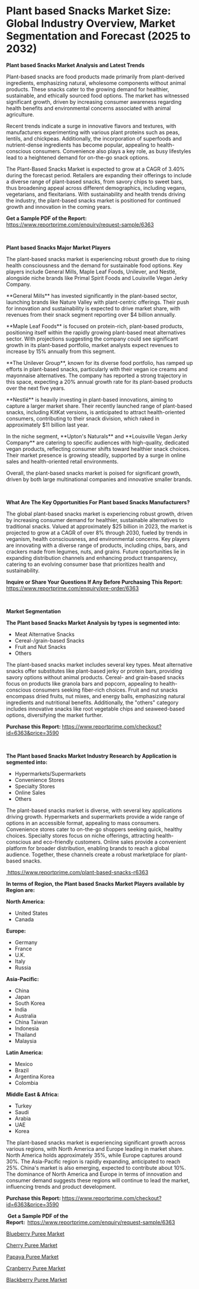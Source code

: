 <p><h1>Plant based Snacks Market Size: Global Industry Overview, Market Segmentation and Forecast (2025 to 2032)</h1></p><p><strong>Plant based Snacks Market Analysis and Latest Trends</strong></p>
<p><p>Plant-based snacks are food products made primarily from plant-derived ingredients, emphasizing natural, wholesome components without animal products. These snacks cater to the growing demand for healthier, sustainable, and ethically sourced food options. The market has witnessed significant growth, driven by increasing consumer awareness regarding health benefits and environmental concerns associated with animal agriculture.</p><p>Recent trends indicate a surge in innovative flavors and textures, with manufacturers experimenting with various plant proteins such as peas, lentils, and chickpeas. Additionally, the incorporation of superfoods and nutrient-dense ingredients has become popular, appealing to health-conscious consumers. Convenience also plays a key role, as busy lifestyles lead to a heightened demand for on-the-go snack options.</p><p>The Plant-Based Snacks Market is expected to grow at a CAGR of 3.40% during the forecast period. Retailers are expanding their offerings to include a diverse range of plant-based snacks, from savory chips to sweet bars, thus broadening appeal across different demographics, including vegans, vegetarians, and flexitarians. With sustainability and health trends driving the industry, the plant-based snacks market is positioned for continued growth and innovation in the coming years.</p></p>
<p><strong>Get a Sample PDF of the Report:&nbsp;</strong> <a href="https://www.reportprime.com/enquiry/request-sample/6363?utm_campaign=9&utm_medium=2&utm_source=Github&utm_content=ia&utm_term=19032025&utm_id=plant-based-snacks">https://www.reportprime.com/enquiry/request-sample/6363</a></p>
<p>&nbsp;</p>
<p><strong>Plant based Snacks Major Market Players</strong></p>
<p><p>The plant-based snacks market is experiencing robust growth due to rising health consciousness and the demand for sustainable food options. Key players include General Mills, Maple Leaf Foods, Unilever, and Nestlé, alongside niche brands like Primal Spirit Foods and Louisville Vegan Jerky Company.</p><p>**General Mills** has invested significantly in the plant-based sector, launching brands like Nature Valley with plant-centric offerings. Their push for innovation and sustainability is expected to drive market share, with revenues from their snack segment reporting over $4 billion annually. </p><p>**Maple Leaf Foods** is focused on protein-rich, plant-based products, positioning itself within the rapidly growing plant-based meat alternatives sector. With projections suggesting the company could see significant growth in its plant-based portfolio, market analysts expect revenues to increase by 15% annually from this segment.</p><p>**The Unilever Group**, known for its diverse food portfolio, has ramped up efforts in plant-based snacks, particularly with their vegan ice creams and mayonnaise alternatives. The company has reported a strong trajectory in this space, expecting a 20% annual growth rate for its plant-based products over the next five years.</p><p>**Nestlé** is heavily investing in plant-based innovations, aiming to capture a larger market share. Their recently launched range of plant-based snacks, including KitKat versions, is anticipated to attract health-oriented consumers, contributing to their snack division, which raked in approximately $11 billion last year.</p><p>In the niche segment, **Upton's Naturals** and **Louisville Vegan Jerky Company** are catering to specific audiences with high-quality, dedicated vegan products, reflecting consumer shifts toward healthier snack choices. Their market presence is growing steadily, supported by a surge in online sales and health-oriented retail environments. </p><p>Overall, the plant-based snacks market is poised for significant growth, driven by both large multinational companies and innovative smaller brands.</p></p>
<p>&nbsp;</p>
<p><strong>What Are The Key Opportunities For Plant based Snacks Manufacturers?</strong></p>
<p><p>The global plant-based snacks market is experiencing robust growth, driven by increasing consumer demand for healthier, sustainable alternatives to traditional snacks. Valued at approximately $25 billion in 2023, the market is projected to grow at a CAGR of over 8% through 2030, fueled by trends in veganism, health consciousness, and environmental concerns. Key players are innovating with a diverse range of products, including chips, bars, and crackers made from legumes, nuts, and grains. Future opportunities lie in expanding distribution channels and enhancing product transparency, catering to an evolving consumer base that prioritizes health and sustainability.</p></p>
<p><strong>Inquire or Share Your Questions If Any Before Purchasing This Report:</strong> <a href="https://www.reportprime.com/enquiry/pre-order/6363?utm_campaign=9&utm_medium=2&utm_source=Github&utm_content=ia&utm_term=19032025&utm_id=plant-based-snacks">https://www.reportprime.com/enquiry/pre-order/6363</a></p>
<p>&nbsp;</p>
<p><strong>Market Segmentation</strong></p>
<p><strong>The Plant based Snacks Market Analysis by types is segmented into:</strong></p>
<p><ul><li>Meat Alternative Snacks</li><li>Cereal-/grain-based Snacks</li><li>Fruit and Nut Snacks</li><li>Others</li></ul></p>
<p><p>The plant-based snacks market includes several key types. Meat alternative snacks offer substitutes like plant-based jerky or protein bars, providing savory options without animal products. Cereal- and grain-based snacks focus on products like granola bars and popcorn, appealing to health-conscious consumers seeking fiber-rich choices. Fruit and nut snacks encompass dried fruits, nut mixes, and energy balls, emphasizing natural ingredients and nutritional benefits. Additionally, the "others" category includes innovative snacks like root vegetable chips and seaweed-based options, diversifying the market further.</p></p>
<p><strong>Purchase this Report:&nbsp;</strong><a href="https://www.reportprime.com/checkout?id=6363&price=3590&utm_campaign=9&utm_medium=2&utm_source=Github&utm_content=ia&utm_term=19032025&utm_id=plant-based-snacks">https://www.reportprime.com/checkout?id=6363&price=3590</a></p>
<p>&nbsp;</p>
<p><strong>The Plant based Snacks Market Industry Research by Application is segmented into:</strong></p>
<p><ul><li>Hypermarkets/Supermarkets</li><li>Convenience Stores</li><li>Specialty Stores</li><li>Online Sales</li><li>Others</li></ul></p>
<p><p>The plant-based snacks market is diverse, with several key applications driving growth. Hypermarkets and supermarkets provide a wide range of options in an accessible format, appealing to mass consumers. Convenience stores cater to on-the-go shoppers seeking quick, healthy choices. Specialty stores focus on niche offerings, attracting health-conscious and eco-friendly customers. Online sales provide a convenient platform for broader distribution, enabling brands to reach a global audience. Together, these channels create a robust marketplace for plant-based snacks.</p></p>
<p><a href="https://www.reportprime.com/plant-based-snacks-r6363?utm_campaign=9&utm_medium=2&utm_source=Github&utm_content=ia&utm_term=19032025&utm_id=plant-based-snacks">&nbsp;https://www.reportprime.com/plant-based-snacks-r6363</a></p>
<p><strong>In terms of Region, the Plant based Snacks Market Players available by Region are:</strong></p>
<p>
    <p> <strong> North America: </strong>
        <ul>
            <li>United States</li>
            <li>Canada</li>
        </ul>
        </p> 
    <p> <strong> Europe: </strong>
        <ul>
            <li>Germany</li>
            <li>France</li>
            <li>U.K.</li>
            <li>Italy</li>
            <li>Russia</li>
        </ul>
        </p> 
    <p> <strong> Asia-Pacific: </strong>
        <ul>
            <li>China</li>
            <li>Japan</li>
            <li>South Korea</li>
            <li>India</li>
            <li>Australia</li>
            <li>China Taiwan</li>
            <li>Indonesia</li>
            <li>Thailand</li>
            <li>Malaysia</li>
        </ul>
        </p> 
    <p> <strong> Latin America: </strong>
        <ul>
            <li>Mexico</li>
            <li>Brazil</li>
            <li>Argentina Korea</li>
            <li>Colombia</li>
        </ul>
        </p> 
    <p> <strong> Middle East & Africa: </strong>
        <ul>
            <li>Turkey</li>
            <li>Saudi</li>
            <li>Arabia</li>
            <li>UAE</li>
            <li>Korea</li>
        </ul>
    </p>
    </p>
<p><p>The plant-based snacks market is experiencing significant growth across various regions, with North America and Europe leading in market share. North America holds approximately 35%, while Europe captures around 30%. The Asia-Pacific region is rapidly expanding, anticipated to reach 25%. China's market is also emerging, expected to contribute about 10%. The dominance of North America and Europe in terms of innovation and consumer demand suggests these regions will continue to lead the market, influencing trends and product development.</p></p>
<p><strong>Purchase this Report: </strong><a href="https://www.reportprime.com/checkout?id=6363&price=3590&utm_campaign=9&utm_medium=2&utm_source=Github&utm_content=ia&utm_term=19032025&utm_id=plant-based-snacks">https://www.reportprime.com/checkout?id=6363&price=3590</a></p>
<p>&nbsp;<strong>Get a Sample PDF of the Report:&nbsp;&nbsp;</strong><a href="https://www.reportprime.com/enquiry/request-sample/6363?utm_campaign=9&utm_medium=2&utm_source=Github&utm_content=ia&utm_term=19032025&utm_id=plant-based-snacks">https://www.reportprime.com/enquiry/request-sample/6363</a></p>
<p><strong></strong></p>
<p><p><a href="https://github.com/ulyssacrayne00231/Market-Research-Report-List-1/blob/main/blueberry-puree-market.md?utm_campaign=9&utm_medium=2&utm_source=Github&utm_content=ia&utm_term=19032025&utm_id=plant-based-snacks">Blueberry Puree Market</a></p><p><a href="https://github.com/SanjidaMahmud54/Market-Research-Report-List-2/blob/main/cherry-puree-market.md?utm_campaign=9&utm_medium=2&utm_source=Github&utm_content=ia&utm_term=19032025&utm_id=plant-based-snacks">Cherry Puree Market</a></p><p><a href="https://github.com/manesros8/Market-Research-Report-List-1/blob/main/papaya-puree-market.md?utm_campaign=9&utm_medium=2&utm_source=Github&utm_content=ia&utm_term=19032025&utm_id=plant-based-snacks">Papaya Puree Market</a></p><p><a href="https://github.com/danikabiele541/Market-Research-Report-List-1/blob/main/cranberry-puree-market.md?utm_campaign=9&utm_medium=2&utm_source=Github&utm_content=ia&utm_term=19032025&utm_id=plant-based-snacks">Cranberry Puree Market</a></p><p><a href="https://github.com/WashimHussain441/Market-Research-Report-List-2/blob/main/blackberry-puree-market.md?utm_campaign=9&utm_medium=2&utm_source=Github&utm_content=ia&utm_term=19032025&utm_id=plant-based-snacks">Blackberry Puree Market</a></p></p>